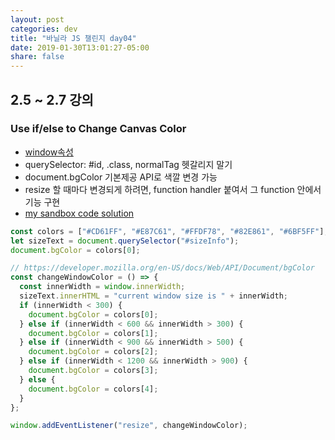 ```yaml
---
layout: post
categories: dev
title: "바닐라 JS 챌린지 day04"
date: 2019-01-30T13:01:27-05:00
share: false
---
```


## 2.5 ~ 2.7 강의

### Use if/else to Change Canvas Color

- [window속성](https://developer.mozilla.org/en-US/docs/Web/API/Window)
- querySelector: #id, .class, normalTag 헷갈리지 말기
- document.bgColor 기본제공 API로 색깔 변경 가능
- resize 할 때마다 변경되게 하려면, function handler 붙여서 그 function 안에서 기능 구현
- [my sandbox code solution](https://codesandbox.io/s/empty-blueprint-9yfn0)

```js
const colors = ["#CD61FF", "#E87C61", "#FFDF78", "#82E861", "#6BF5FF"]; // adobe colors 에서 팔레트 가져옴.
let sizeText = document.querySelector("#sizeInfo");
document.bgColor = colors[0];

// https://developer.mozilla.org/en-US/docs/Web/API/Document/bgColor
const changeWindowColor = () => {
  const innerWidth = window.innerWidth;
  sizeText.innerHTML = "current window size is " + innerWidth;
  if (innerWidth < 300) {
    document.bgColor = colors[0];
  } else if (innerWidth < 600 && innerWidth > 300) {
    document.bgColor = colors[1];
  } else if (innerWidth < 900 && innerWidth > 500) {
    document.bgColor = colors[2];
  } else if (innerWidth < 1200 && innerWidth > 900) {
    document.bgColor = colors[3];
  } else {
    document.bgColor = colors[4];
  }
};

window.addEventListener("resize", changeWindowColor);
```
